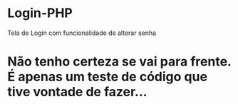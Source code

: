 # Login-PHP
 Tela de Login com funcionalidade de alterar senha

# Não tenho certeza se vai para frente. É apenas um teste de código que tive vontade de fazer...
